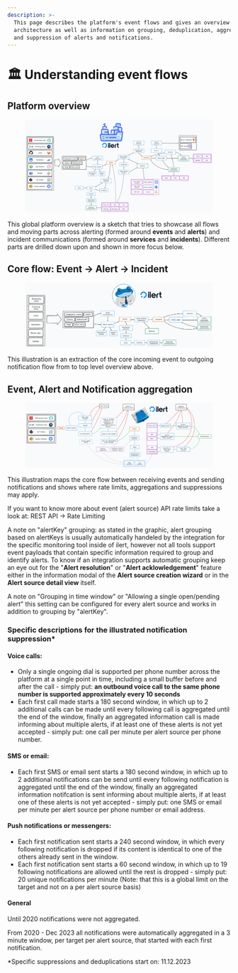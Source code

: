 ```yaml
---
description: >-
  This page describes the platform's event flows and gives an overview of its
  architecture as well as information on grouping, deduplication, aggregation
  and suppression of alerts and notifications.
---
```


# 🏛 Understanding event flows

## Platform overview

<figure><img src="../.gitbook/assets/shapes at 23-12-05 17.03.21.png" alt=""><figcaption></figcaption></figure>

This global platform overview is a sketch that tries to showcase all flows and moving parts across alerting (formed around **events** and **alerts**) and incident communications (formed around **services** and **incidents**). Different parts are drilled down upon and shown in more focus below.

## Core flow: Event -> Alert -> Incident

<figure><img src="../.gitbook/assets/shapes at 23-12-05 16.19.21.png" alt=""><figcaption></figcaption></figure>

This illustration is an extraction of the core incoming event to outgoing notification flow from to top level overview above.

## Event, Alert and Notification aggregation

<figure><img src="../.gitbook/assets/shapes at 23-12-07 00.22.19.png" alt=""><figcaption></figcaption></figure>

This illustration maps the core flow between receiving events and sending notifications and shows where rate limits, aggregations and suppressions may apply.

If you want to know more about event (alert source) API rate limits take a look at: REST API -> Rate Limiting

A note on "alertKey" grouping: as stated in the graphic, alert grouping based on alertKeys is usually automatically handeled by the integration for the specific monitoring tool inside of ilert, however not all tools support event payloads that contain specific information required to group and identify alerts. To know if an integration supports automatic grouping keep an eye out for the "**Alert resolution**" or "**Alert acklowledgement**" feature either in the information modal of the **Alert source creation wizard** or in the **Alert source detail view** itself.

A note on "Grouping in time window" or "Allowing a single open/pending alert" this setting can be configured for every alert source and works in addition to grouping by "alertKey".

### Specific descriptions for the illustrated notification suppression\*

#### Voice calls:

* Only a single ongoing dial is supported per phone number across the platform at a single point in time, including a small buffer before and after the call - simply put: **an outbound voice call to the same phone number is supported approximately every 10 seconds**
* Each first call made starts a 180 second window, in which up to 2 additional calls can be made until every following call is aggregated until the end of the window, finally an aggregated information call is made informing about multiple alerts, if at least one of these alerts is not yet accepted - simply put: one call per minute per alert source per phone number.

#### SMS or email:

* Each first SMS or email sent starts a 180 second window, in which up to 2 additional notifications can be send until every following notification is aggregated until the end of the window, finally an aggregated information notifcation is sent informing about multiple alerts, if at least one of these alerts is not yet accepted - simply put: one SMS or email per minute per alert source per phone number or email address.

#### Push notifications or messengers:

* Each first notification sent starts a 240 second window, in which every following notification is dropped if its content is identical to one of the others already sent in the window.
* Each first notification sent starts a 60 second window, in which up to 19 following notifications are allowed until the rest is dropped - simply put: 20 unique notifications per minute (Note: that this is a global limit on the target and not on a per alert source basis)

#### General

Until 2020 notifications were not aggregated.

From 2020 - Dec 2023 all notifications were automatically aggregated in a 3 minute window, per target per alert source, that started with each first notification.

\*Specific suppressions and deduplications start on: 11.12.2023
